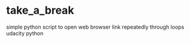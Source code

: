# take_a_break
simple python script to open web browser link repeatedly through loops
udacity python
